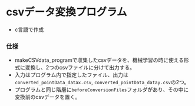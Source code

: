 # csvデータ変換プログラム

- c言語で作成


### 仕様

- makeCSVdata_programで収集したcsvデータを、機械学習の時に使える形式に変換し、2つのcsvファイルに分けて出力する。
- 入力はプログラム内で指定したファイル、出力は`converted_pointData_datax.csv`, `converted_pointData_datay.csv`の2つ。
- プログラムと同じ階層に`beforeConversionFiles`フォルダがあり、その中に変換前のcsvデータを置く。